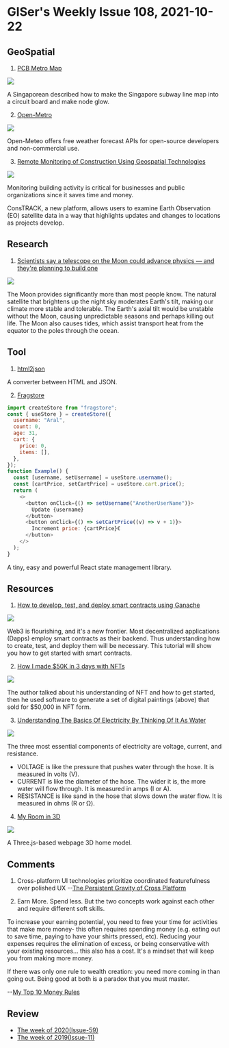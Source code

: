 # GISer's Weekly Issue 108, 2021-10-22

## GeoSpatial

1. [PCB Metro Map](https://chaijiaxun.com/pcb-metro-map-build-log/)

![](https://camo.githubusercontent.com/24e0dd464ad509fe2bd5aea89a76bfbb148789789b1968f63d183845a1b4746c/68747470733a2f2f63646e2e6265656b6b612e636f6d2f626c6f67696d672f61737365742f3230323130392f6267323032313039323030332e6a7067)

A Singaporean described how to make the Singapore subway line map into a circuit board and make node glow.

2.  [Open-Metro](https://github.com/open-meteo/open-meteo)

![](https://camo.githubusercontent.com/95c5446453d33ab46eeacb5a2edb4ba52d2928a72220ea5ef7cc4de8ed715816/68747470733a2f2f63646e2e6265656b6b612e636f6d2f626c6f67696d672f61737365742f3230323130392f6267323032313039313430332e6a7067)

Open-Meteo offers free weather forecast APIs for open-source developers and non-commercial use.

3. [Remote Monitoring of Construction Using Geospatial Technologies](https://www.gislounge.com/remote-monitoring-of-construction-using-geospatial-technologies/)

![](https://cdn.shortpixel.ai/spai/w_803+q_glossy+ret_img+to_auto/https://www.gislounge.com/wp-content/uploads/2021/10/constrack-esa-energy-monitoring-mapping.png)

Monitoring building activity is critical for businesses and public organizations since it saves time and money.

ConsTRACK, a new platform, allows users to examine Earth Observation (EO) satellite data in a way that highlights updates and changes to locations as projects develop.

## Research

1. [Scientists say a telescope on the Moon could advance physics — and they're planning to build one](https://www.salon.com/2021/09/05/scientists-say-a-telescope-on-the-moon-could-advance-physics-and-theyre-hoping-to-build-one/)

![](https://mediaproxy.salon.com/width/1200/https://media.salon.com/2021/09/moon-0903211.jpg)

The Moon provides significantly more than most people know. The natural satellite that brightens up the night sky moderates Earth's tilt, making our climate more stable and tolerable. The Earth's axial tilt would be unstable without the Moon, causing unpredictable seasons and perhaps killing out life. The Moon also causes tides, which assist transport heat from the equator to the poles through the ocean.

## Tool

1. [html2json](https://github.com/Jxck/html2json)

A converter between HTML and JSON.

2. [Fragstore](https://github.com/aralroca/fragstore?ck_subscriber_id=1238258824)

```js
import createStore from "fragstore";
const { useStore } = createStore({
  username: "Aral",
  count: 0,
  age: 31,
  cart: {
    price: 0,
    items: [],
  },
});
function Example() {
  const [username, setUsername] = useStore.username();
  const [cartPrice, setCartPrice] = useStore.cart.price();
  return (
    <>
      <button onClick={() => setUsername("AnotherUserName")}>
        Update {username}
      </button>
      <button onClick={() => setCartPrice((v) => v + 1)}>
        Increment price: {cartPrice}€
      </button>
    </>
  );
}
```

A tiny, easy and powerful React state management library.

## Resources

1. [How to develop, test, and deploy smart contracts using Ganache](https://blog.logrocket.com/develop-test-deploy-smart-contracts-ganache/)

![](https://blog.logrocket.com/wp-content/uploads/2021/10/ganache-dashboard.jpeg)

Web3 is flourishing, and it's a new frontier. Most decentralized applications (Dapps) employ smart contracts as their backend. Thus understanding how to create, test, and deploy them will be necessary. This tutorial will show you how to get started with smart contracts.

2. [How I made $50K in 3 days with NFTs](https://paulstamatiou.com/how-i-made-50k-in-3-days-with-nfts/)

![](https://camo.githubusercontent.com/4f8dd27627eba73d5ad720096dd2053a4b9704fdc327f048d9a9a8a28c6d0a3a/68747470733a2f2f63646e2e6265656b6b612e636f6d2f626c6f67696d672f61737365742f3230323130392f6267323032313039313931382e6a7067)

The author talked about his understanding of NFT and how to get started, then he used software to generate a set of digital paintings (above) that sold for $50,000 in NFT form.

3. [Understanding The Basics Of Electricity By Thinking Of It As Water](https://www.freeingenergy.com/understanding-the-basics-of-electricity-by-thinking-of-it-as-water/)

![](https://www.freeingenergy.com/wp-content/uploads/2019/11/Electricity-101-v2-1024x576.png)

The three most essential components of electricity are voltage, current, and resistance.

- VOLTAGE is like the pressure that pushes water through the hose. It is measured in volts (V).
- CURRENT is like the diameter of the hose. The wider it is, the more water will flow through. It is measured in amps (I or A).
- RESISTANCE is like sand in the hose that slows down the water flow. It is measured in ohms (R or Ω).

4. [My Room in 3D](https://github.com/brunosimon/my-room-in-3d)

![](https://camo.githubusercontent.com/cdc852211929df681e4c3b122fbd9cea2ebb5e43136ea86a8800bb19f342893f/68747470733a2f2f63646e2e6265656b6b612e636f6d2f626c6f67696d672f61737365742f3230323130392f6267323032313039313230372e6a7067)

A Three.js-based webpage 3D home model.

## Comments

1.  Cross-platform UI technologies prioritize coordinated featurefulness over polished UX
    --[The Persistent Gravity of Cross Platform](https://allenpike.com/2021/gravity-of-cross-platform-apps)

2.  Earn More. Spend less. But the two concepts work against each other and require different soft skills.

To increase your earning potential, you need to free your time for activities that make more money- this often requires spending money (e.g. eating out to save time, paying to have your shirts pressed, etc). Reducing your expenses requires the elimination of excess, or being conservative with your existing resources... this also has a cost. It's a mindset that will keep you from making more money.

If there was only one rule to wealth creation: you need more coming in than going out. Being good at both is a paradox that you must master.

--[My Top 10 Money Rules](https://jonpauluritis.com/articles/my-top-10-money-rules/)

## Review

- [The week of 2020(Issue-59)](https://github.com/lkcozy/weekly/blob/master/docs/2020/issue-59.md)
- [The week of 2019(Issue-11)](https://github.com/lkcozy/weekly/blob/master/docs/2019/issue-11.md)
